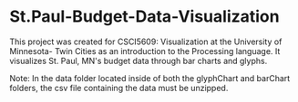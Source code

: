 # St.Paul-Budget-Data-Visualization
This project was created for CSCI5609: Visualization at the University of Minnesota- Twin Cities as an introduction to the Processing language.  It visualizes St. Paul, MN's budget data through bar charts and glyphs.


Note: In the data folder located inside of both the glyphChart and barChart folders, the csv file containing the data must be unzipped.
